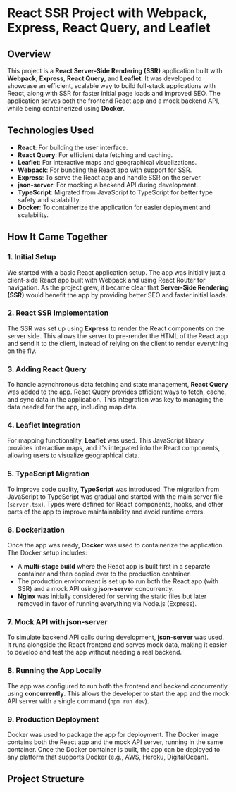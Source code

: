 # React SSR Project with Webpack, Express, React Query, and Leaflet

## Overview

This project is a **React Server-Side Rendering (SSR)** application built with **Webpack**, **Express**, **React Query**, and **Leaflet**. It was developed to showcase an efficient, scalable way to build full-stack applications with React, along with SSR for faster initial page loads and improved SEO. The application serves both the frontend React app and a mock backend API, while being containerized using **Docker**.

## Technologies Used

- **React**: For building the user interface.
- **React Query**: For efficient data fetching and caching.
- **Leaflet**: For interactive maps and geographical visualizations.
- **Webpack**: For bundling the React app with support for SSR.
- **Express**: To serve the React app and handle SSR on the server.
- **json-server**: For mocking a backend API during development.
- **TypeScript**: Migrated from JavaScript to TypeScript for better type safety and scalability.
- **Docker**: To containerize the application for easier deployment and scalability.

## How It Came Together

### 1. **Initial Setup**
We started with a basic React application setup. The app was initially just a client-side React app built with Webpack and using React Router for navigation. As the project grew, it became clear that **Server-Side Rendering (SSR)** would benefit the app by providing better SEO and faster initial loads.

### 2. **React SSR Implementation**
The SSR was set up using **Express** to render the React components on the server side. This allows the server to pre-render the HTML of the React app and send it to the client, instead of relying on the client to render everything on the fly.

### 3. **Adding React Query**
To handle asynchronous data fetching and state management, **React Query** was added to the app. React Query provides efficient ways to fetch, cache, and sync data in the application. This integration was key to managing the data needed for the app, including map data.

### 4. **Leaflet Integration**
For mapping functionality, **Leaflet** was used. This JavaScript library provides interactive maps, and it's integrated into the React components, allowing users to visualize geographical data.

### 5. **TypeScript Migration**
To improve code quality, **TypeScript** was introduced. The migration from JavaScript to TypeScript was gradual and started with the main server file (`server.tsx`). Types were defined for React components, hooks, and other parts of the app to improve maintainability and avoid runtime errors.

### 6. **Dockerization**
Once the app was ready, **Docker** was used to containerize the application. The Docker setup includes:

- A **multi-stage build** where the React app is built first in a separate container and then copied over to the production container.
- The production environment is set up to run both the React app (with SSR) and a mock API using **json-server** concurrently.
- **Nginx** was initially considered for serving the static files but later removed in favor of running everything via Node.js (Express).

### 7. **Mock API with json-server**
To simulate backend API calls during development, **json-server** was used. It runs alongside the React frontend and serves mock data, making it easier to develop and test the app without needing a real backend.

### 8. **Running the App Locally**
The app was configured to run both the frontend and backend concurrently using **concurrently**. This allows the developer to start the app and the mock API server with a single command (`npm run dev`).

### 9. **Production Deployment**
Docker was used to package the app for deployment. The Docker image contains both the React app and the mock API server, running in the same container. Once the Docker container is built, the app can be deployed to any platform that supports Docker (e.g., AWS, Heroku, DigitalOcean).

## Project Structure

